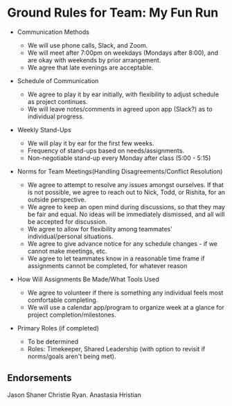 # Ground Rules for Team: My Fun Run

 * Communication Methods
 
     * We will use phone calls, Slack, and Zoom.
     * We will meet after 7:00pm on weekdays (Mondays after 8:00), and are okay with weekends by prior arrangement.
     * We agree that late evenings are acceptable.
     
* Schedule of Communication

    * We agree to play it by ear initially, with flexibility to adjust schedule as project continues.
    * We will leave notes/comments in agreed upon app (Slack?) as to individual progress.
     
     
 * Weekly Stand-Ups
 
     * We will play it by ear for the first few weeks.
     * Frequency of stand-ups based on needs/assignments.
     * Non-negotiable stand-up every Monday after class (5:00 - 5:15)    

* Norms for Team Meetings(Handling Disagreements/Conflict Resolution)

    * We agree to attempt to resolve any issues amongst ourselves.  If that is not possible, we agree to reach out to Nick, Todd, or Rishita, for an outside perspective.
    * We agree to keep an open mind during discussions, so that they may be fair and equal.  No ideas will be immediately dismissed, and all will be accepted for discussion.
    * We agree to allow for flexibility among teammates' individual/personal situations.
    * We agree to give advance notice for any schedule changes - if we cannot make meetings, etc.
    * We agree to let teammates know in a reasonable time frame if assignments cannot be completed, for whatever reason

* How Will Assignments Be Made/What Tools Used

    * We agree to volunteer if there is something any individual feels most comfortable completing.
    * We will use a calendar app/program to organize week at a glance for project completion/milestones.

* Primary Roles (if completed)

    * To be determined  
    * Roles: Timekeeper, Shared Leadership (with option to revisit if norms/goals aren't being met). 



## Endorsements

Jason Shaner
Christie Ryan.
Anastasia Hristian

